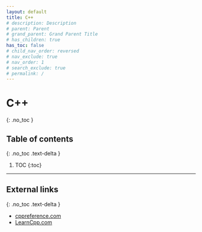 ```yaml
---
layout: default
title: C++
# description: Description
# parent: Parent
# grand_parent: Grand Parent Title
# has_children: true
has_toc: false
# child_nav_order: reversed
# nav_exclude: true
# nav_order: 1
# search_exclude: true
# permalink: /
---
```


# C++
{: .no_toc }

## Table of contents
{: .no_toc .text-delta }

1. TOC
{:toc}

---

## External links
{: .no_toc .text-delta }

- [cppreference.com](https://en.cppreference.com/)
- [LearnCpp.com](https://www.learncpp.com)

